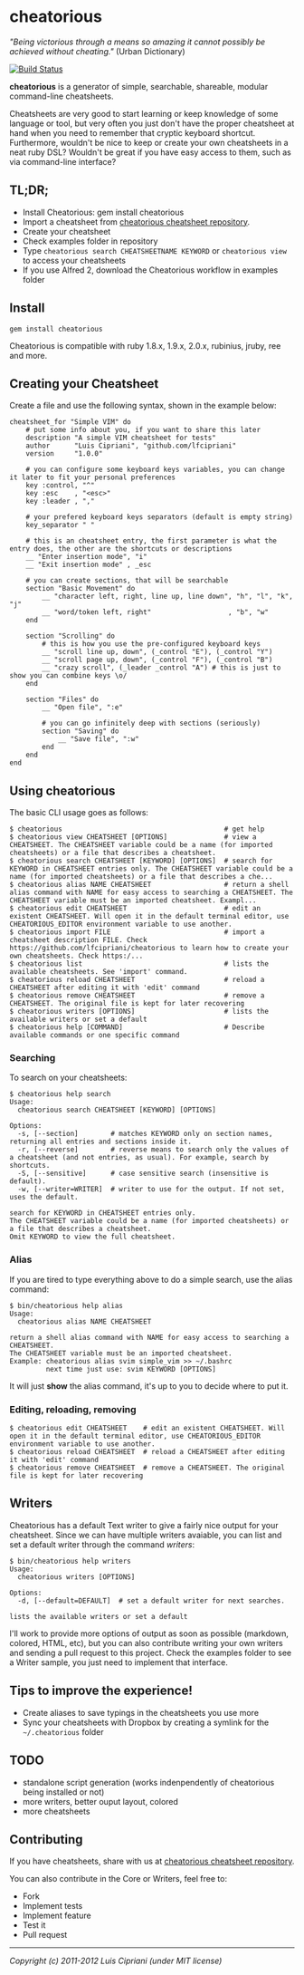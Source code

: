# cheatorious

_"Being victorious through a means so amazing it cannot possibly be achieved without cheating."_
(Urban Dictionary)

[![Build Status](https://secure.travis-ci.org/lfcipriani/cheatorious.png)](http://travis-ci.org/lfcipriani/cheatorious)

**cheatorious** is a generator of simple, searchable, shareable, modular command-line cheatsheets.

Cheatsheets are very good to start learning or keep knowledge of some language or tool, but very often you just don't have the proper cheatsheet at hand when you need to remember that cryptic keyboard shortcut. Furthermore, wouldn't be nice to keep or create your own cheatsheets in a neat ruby DSL? Wouldn't be great if you have easy access to them, such as via command-line interface?

## TL;DR; ##

* Install Cheatorious: gem install cheatorious
* Import a cheatsheet from [cheatorious cheatsheet repository](https://github.com/lfcipriani/cheatorious-cheatsheets).
* Create your cheatsheet
* Check examples folder in repository
* Type `cheatorious search CHEATSHEETNAME KEYWORD` or `cheatorious view` to access your cheatsheets
* If you use Alfred 2, download the Cheatorious workflow in examples folder

## Install ##

    gem install cheatorious

Cheatorious is compatible with ruby 1.8.x, 1.9.x, 2.0.x, rubinius, jruby, ree and more.

## Creating your Cheatsheet ##

Create a file and use the following syntax, shown in the example below:

    cheatsheet_for "Simple VIM" do
        # put some info about you, if you want to share this later
        description "A simple VIM cheatsheet for tests"
        author      "Luis Cipriani", "github.com/lfcipriani"
        version     "1.0.0"

        # you can configure some keyboard keys variables, you can change it later to fit your personal preferences
        key :control, "^"
        key :esc    , "<esc>"
        key :leader , ","

        # your prefered keyboard keys separators (default is empty string)
        key_separator " "

        # this is an cheatsheet entry, the first parameter is what the entry does, the other are the shortcuts or descriptions
        __ "Enter insertion mode", "i"
        __ "Exit insertion mode" , _esc

        # you can create sections, that will be searchable
        section "Basic Movement" do
            __ "character left, right, line up, line down", "h", "l", "k", "j"
            __ "word/token left, right"                   , "b", "w"
        end

        section "Scrolling" do
            # this is how you use the pre-configured keyboard keys
            __ "scroll line up, down", (_control "E"), (_control "Y")
            __ "scroll page up, down", (_control "F"), (_control "B")
            __ "crazy scroll", (_leader _control "A") # this is just to show you can combine keys \o/
        end

        section "Files" do
            __ "Open file", ":e"

            # you can go infinitely deep with sections (seriously)
            section "Saving" do
                __ "Save file", ":w"
            end
        end
    end

## Using cheatorious ##

The basic CLI usage goes as follows:

    $ cheatorious                                        # get help
    $ cheatorious view CHEATSHEET [OPTIONS]              # view a CHEATSHEET. The CHEATSHEET variable could be a name (for imported cheatsheets) or a file that describes a cheatsheet.
    $ cheatorious search CHEATSHEET [KEYWORD] [OPTIONS]  # search for KEYWORD in CHEATSHEET entries only. The CHEATSHEET variable could be a name (for imported cheatsheets) or a file that describes a che...
    $ cheatorious alias NAME CHEATSHEET                  # return a shell alias command with NAME for easy access to searching a CHEATSHEET. The CHEATSHEET variable must be an imported cheatsheet. Exampl...
    $ cheatorious edit CHEATSHEET                        # edit an existent CHEATSHEET. Will open it in the default terminal editor, use CHEATORIOUS_EDITOR environment variable to use another.
    $ cheatorious import FILE                            # import a cheatsheet description FILE. Check https://github.com/lfcipriani/cheatorious to learn how to create your own cheatsheets. Check https:/...
    $ cheatorious list                                   # lists the available cheatsheets. See 'import' command.
    $ cheatorious reload CHEATSHEET                      # reload a CHEATSHEET after editing it with 'edit' command
    $ cheatorious remove CHEATSHEET                      # remove a CHEATSHEET. The original file is kept for later recovering
    $ cheatorious writers [OPTIONS]                      # lists the available writers or set a default
    $ cheatorious help [COMMAND]                         # Describe available commands or one specific command

### Searching ###

To search on your cheatsheets:

    $ cheatorious help search
    Usage:
      cheatorious search CHEATSHEET [KEYWORD] [OPTIONS]

    Options:
      -s, [--section]        # matches KEYWORD only on section names, returning all entries and sections inside it.
      -r, [--reverse]        # reverse means to search only the values of a cheatsheet (and not entries, as usual). For example, search by shortcuts.
      -S, [--sensitive]      # case sensitive search (insensitive is default).
      -w, [--writer=WRITER]  # writer to use for the output. If not set, uses the default.

    search for KEYWORD in CHEATSHEET entries only.
    The CHEATSHEET variable could be a name (for imported cheatsheets) or a file that describes a cheatsheet.
    Omit KEYWORD to view the full cheatsheet.

### Alias ###

If you are tired to type everything above to do a simple search, use the alias command:

    $ bin/cheatorious help alias
    Usage:
      cheatorious alias NAME CHEATSHEET

    return a shell alias command with NAME for easy access to searching a CHEATSHEET.
    The CHEATSHEET variable must be an imported cheatsheet.
    Example: cheatorious alias svim simple_vim >> ~/.bashrc
             next time just use: svim KEYWORD [OPTIONS]

It will just **show** the alias command, it's up to you to decide where to put it.

### Editing, reloading, removing ###

    $ cheatorious edit CHEATSHEET    # edit an existent CHEATSHEET. Will open it in the default terminal editor, use CHEATORIOUS_EDITOR environment variable to use another.
    $ cheatorious reload CHEATSHEET  # reload a CHEATSHEET after editing it with 'edit' command
    $ cheatorious remove CHEATSHEET  # remove a CHEATSHEET. The original file is kept for later recovering

## Writers ##

Cheatorious has a default Text writer to give a fairly nice output for your cheatsheet. Since we can have multiple writers avaiable, you can list and set a default writer through the command *writers*:

    $ bin/cheatorious help writers
    Usage:
      cheatorious writers [OPTIONS]

    Options:
      -d, [--default=DEFAULT]  # set a default writer for next searches.

    lists the available writers or set a default

I'll work to provide more options of output as soon as possible (markdown, colored, HTML, etc), but you can also contribute writing your own writers and sending a pull request to this project. Check the examples folder to see a Writer sample, you just need to implement that interface.

## Tips to improve the experience! ##

* Create aliases to save typings in the cheatsheets you use more
* Sync your cheatsheets with Dropbox by creating a symlink for the `~/.cheatorious` folder

## TODO ##

* standalone script generation (works indenpendently of cheatorious being installed or not)
* more writers, better ouput layout, colored
* more cheatsheets

## Contributing ##

If you have cheatsheets, share with us at [cheatorious cheatsheet repository](https://github.com/lfcipriani/cheatorious-cheatsheets).

You can also contribute in the Core or Writers, feel free to:

* Fork
* Implement tests
* Implement feature
* Test it
* Pull request

----
_Copyright (c) 2011-2012 Luis Cipriani (under MIT license)_
